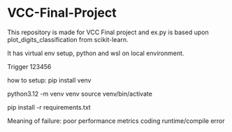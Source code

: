# VCC-Final-Project

This repository is made for VCC Final project and ex.py is based upon plot_digits_classification from scikit-learn.

It has virtual env setup, python and wsl on local environment.

Trigger 123456

how to setup: pip install venv

python3.12 -m venv venv
source venv/bin/activate

pip install -r requirements.txt

Meaning of failure:
    poor performance metrics
    coding runtime/compile error
